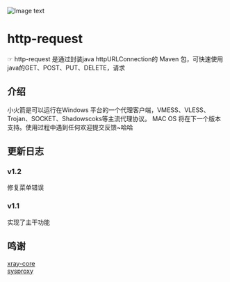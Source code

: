 
![Image text](https://github.com/HUANGZHENJIE2/RocketX/raw/main/resources/app.ico)
# http-request
☞ http-request 是通过封装java httpURLConnection的 Maven 包，可快速使用java的GET、POST、PUT、DELETE，请求
## 介绍
小火箭是可以运行在Windows 平台的一个代理客户端，VMESS、VLESS、Trojan、SOCKET、Shadowscoks等主流代理协议。
MAC OS 将在下一个版本支持。使用过程中遇到任何欢迎提交反馈~哈哈
## 更新日志
### v1.2 
修复菜单错误
### v1.1 
实现了主干功能
## 鸣谢
[xray-core](https://github.com/XTLS/Xray-core)  
[sysproxy](https://github.com/Noisyfox/sysproxy)  

